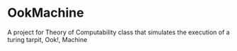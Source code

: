# OokMachine
A project for Theory of Computability class that simulates the execution of a turing tarpit, Ook!, Machine
